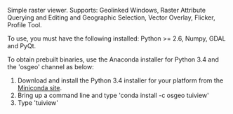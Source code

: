 Simple raster viewer. Supports: Geolinked Windows, Raster Attribute Querying and Editing and Geographic Selection, Vector Overlay, Flicker, Profile Tool.

To use, you must have the following installed: Python >= 2.6, Numpy, GDAL and PyQt.

To obtain prebuilt binaries, use the Anaconda installer for Python 3.4 and the 'osgeo' channel as below:
1. Download and install the Python 3.4 installer for your platform from the [Miniconda site](http://conda.pydata.org/miniconda.html#miniconda).
2. Bring up a command line and type 'conda install -c osgeo tuiview'
3. Type 'tuiview'

